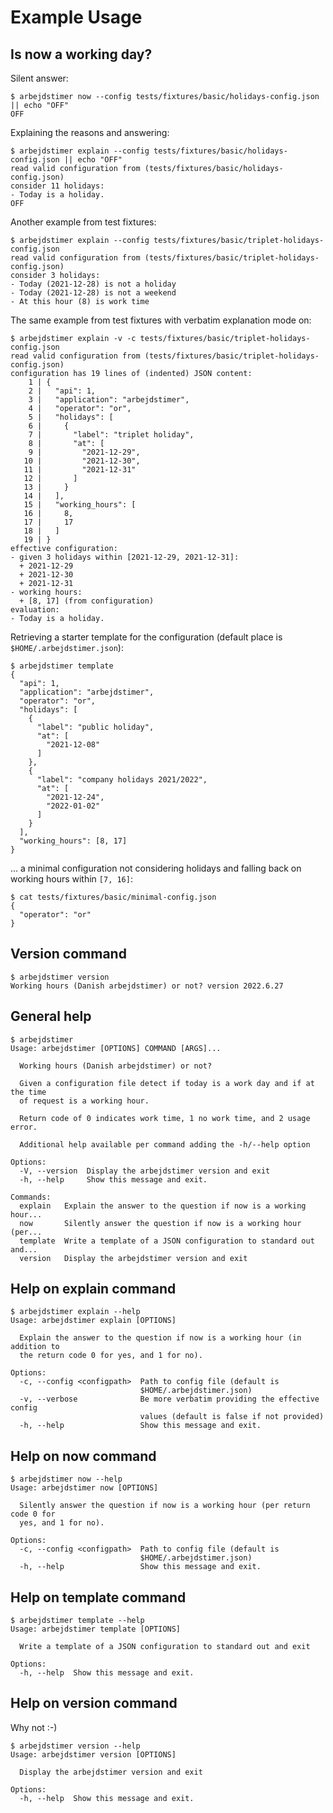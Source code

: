 # Example Usage

## Is now a working day?

Silent answer:

```console
$ arbejdstimer now --config tests/fixtures/basic/holidays-config.json || echo "OFF"
OFF
```

Explaining the reasons and answering:

```console
$ arbejdstimer explain --config tests/fixtures/basic/holidays-config.json || echo "OFF"
read valid configuration from (tests/fixtures/basic/holidays-config.json)
consider 11 holidays:
- Today is a holiday.
OFF
```

Another example from test fixtures:

```console
$ arbejdstimer explain --config tests/fixtures/basic/triplet-holidays-config.json
read valid configuration from (tests/fixtures/basic/triplet-holidays-config.json)
consider 3 holidays:
- Today (2021-12-28) is not a holiday
- Today (2021-12-28) is not a weekend
- At this hour (8) is work time
```

The same example from test fixtures with verbatim explanation mode on:

```console
$ arbejdstimer explain -v -c tests/fixtures/basic/triplet-holidays-config.json
read valid configuration from (tests/fixtures/basic/triplet-holidays-config.json)
configuration has 19 lines of (indented) JSON content:
    1 | {
    2 |   "api": 1,
    3 |   "application": "arbejdstimer",
    4 |   "operator": "or",
    5 |   "holidays": [
    6 |     {
    7 |       "label": "triplet holiday",
    8 |       "at": [
    9 |         "2021-12-29",
   10 |         "2021-12-30",
   11 |         "2021-12-31"
   12 |       ]
   13 |     }
   14 |   ],
   15 |   "working_hours": [
   16 |     8,
   17 |     17
   18 |   ]
   19 | }
effective configuration:
- given 3 holidays within [2021-12-29, 2021-12-31]:
  + 2021-12-29
  + 2021-12-30
  + 2021-12-31
- working hours:
  + [8, 17] (from configuration)
evaluation:
- Today is a holiday.
```

Retrieving a starter template for the configuration (default place is `$HOME/.arbejdstimer.json`):

```console
$ arbejdstimer template
{
  "api": 1,
  "application": "arbejdstimer",
  "operator": "or",
  "holidays": [
    {
      "label": "public holiday",
      "at": [
        "2021-12-08"
      ]
    },
    {
      "label": "company holidays 2021/2022",
      "at": [
        "2021-12-24",
        "2022-01-02"
      ]
    }
  ],
  "working_hours": [8, 17]
}
```
... a minimal configuration not considering holidays and falling back on working hours within `[7, 16]`:

```console
$ cat tests/fixtures/basic/minimal-config.json
{
  "operator": "or"
}
```

## Version command

```console
$ arbejdstimer version
Working hours (Danish arbejdstimer) or not? version 2022.6.27
```

## General help

```console
$ arbejdstimer
Usage: arbejdstimer [OPTIONS] COMMAND [ARGS]...

  Working hours (Danish arbejdstimer) or not?

  Given a configuration file detect if today is a work day and if at the time
  of request is a working hour.

  Return code of 0 indicates work time, 1 no work time, and 2 usage error.

  Additional help available per command adding the -h/--help option

Options:
  -V, --version  Display the arbejdstimer version and exit
  -h, --help     Show this message and exit.

Commands:
  explain   Explain the answer to the question if now is a working hour...
  now       Silently answer the question if now is a working hour (per...
  template  Write a template of a JSON configuration to standard out and...
  version   Display the arbejdstimer version and exit
```

## Help on explain command

```console
$ arbejdstimer explain --help
Usage: arbejdstimer explain [OPTIONS]

  Explain the answer to the question if now is a working hour (in addition to
  the return code 0 for yes, and 1 for no).

Options:
  -c, --config <configpath>  Path to config file (default is
                             $HOME/.arbejdstimer.json)
  -v, --verbose              Be more verbatim providing the effective config
                             values (default is false if not provided)
  -h, --help                 Show this message and exit.
```

## Help on now command

```console
$ arbejdstimer now --help
Usage: arbejdstimer now [OPTIONS]

  Silently answer the question if now is a working hour (per return code 0 for
  yes, and 1 for no).

Options:
  -c, --config <configpath>  Path to config file (default is
                             $HOME/.arbejdstimer.json)
  -h, --help                 Show this message and exit.
```

## Help on template command

```console
$ arbejdstimer template --help
Usage: arbejdstimer template [OPTIONS]

  Write a template of a JSON configuration to standard out and exit

Options:
  -h, --help  Show this message and exit.
```

## Help on version command

Why not :-)

```console
$ arbejdstimer version --help
Usage: arbejdstimer version [OPTIONS]

  Display the arbejdstimer version and exit

Options:
  -h, --help  Show this message and exit.
```
